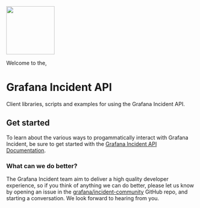 <img width='128' src='https://user-images.githubusercontent.com/101659/189380497-50692d2e-49bb-4fb6-91b5-ae8daf6e1988.png' />

<br>

Welcome to the,

# Grafana Incident API

Client libraries, scripts and examples for using the Grafana Incident API.

## Get started

To learn about the various ways to progammatically interact with Grafana Incident, be sure to get started with the [Grafana Incident API Documentation](https://grafana.com/docs/grafana-cloud/incident/api/).

### What can we do better?

The Grafana Incident team aim to deliver a high quality developer experience, so if you think of anything we can do better, please let us know by opening an issue in the [grafana/incident-community](https://github.com/grafana/incident-community) GitHub repo, and starting a conversation. We look forward to hearing from you.
